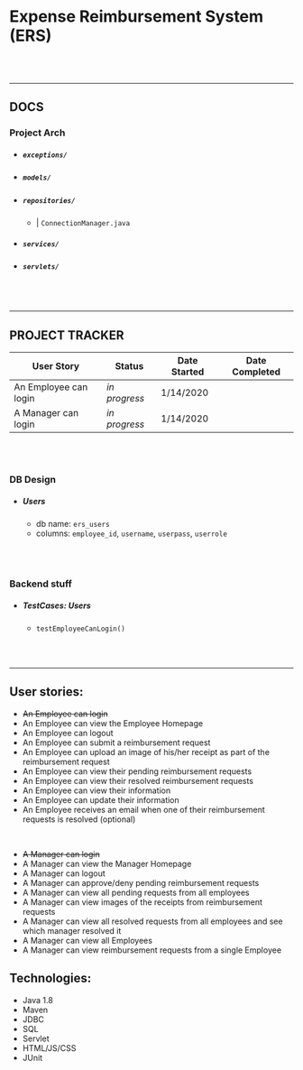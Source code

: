 # Expense Reimbursement System (ERS)

<br><br>

---
## DOCS

### Project Arch

- ##### `exceptions/`
- ##### `models/`
- ##### `repositories/`
  * | `ConnectionManager.java`
- ##### `services/`
- ##### `servlets/`

<br><br>

---

## PROJECT TRACKER

| User Story | Status | Date Started | Date Completed
|-|-|-|-|
| An Employee can login | *in progress* | 1/14/2020 |  |
| A Manager can login | *in progress* | 1/14/2020 |  |

<br><br>

### DB Design
- ##### Users
  * db name: `ers_users`
  * columns: `employee_id`, `username`, `userpass`, `userrole`

<br><br>

### Backend stuff
- ##### TestCases: Users
  * `testEmployeeCanLogin()`

<br><br>

---
## User stories:
- ~~An Employee can login~~
- An Employee can view the Employee Homepage
- An Employee can logout
- An Employee can submit a reimbursement request
- An Employee can upload an image of his/her receipt as part of the reimbursement request
- An Employee can view their pending reimbursement requests
- An Employee can view their resolved reimbursement requests
- An Employee can view their information
- An Employee can update their information
- An Employee receives an email when one of their reimbursement requests is resolved (optional)

<br>

- ~~A Manager can login~~
- A Manager can view the Manager Homepage
- A Manager can logout
- A Manager can approve/deny pending reimbursement requests
- A Manager can view all pending requests from all employees
- A Manager can view images of the receipts from reimbursement requests
- A Manager can view all resolved requests from all employees and see which manager resolved it
- A Manager can view all Employees
- A Manager can view reimbursement requests from a single Employee

## Technologies:
- Java 1.8
- Maven
- JDBC
- SQL
- Servlet
- HTML/JS/CSS
- JUnit
